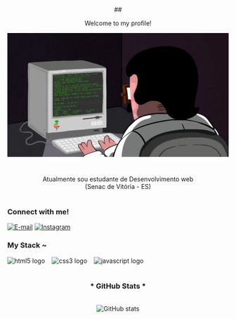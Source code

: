 <div align="center">
##  <p>Welcome to my profile!</p>
</div>

<img src="21116158daaeb1459b4ec0758505e1ad.gif">

#

<p align="center">Atualmente sou estudante de Desenvolvimento web 
<br>  (Senac de Vitória - ES)

#

<h3 align="left">Connect with me!</h3>

[![E-mail](https://img.shields.io/badge/-Email-000?style=for-the-badge&logo=microsoft-outlook&logoColor=24edaa&color:FFF)](mailto:contatodanipdev@gmail.com)
[![Instagram](https://img.shields.io/badge/-Instagram-000?style=for-the-badge&logo=instagram&logoColor=24edaa&color:FFF)](https://www.instagram.com/danipdevz/)


<h3 align="left">My Stack ~</h3>

<div align="left">
  <img src="https://cdn.jsdelivr.net/gh/devicons/devicon/icons/html5/html5-original.svg" height="25" alt="html5 logo"  />
  <img width="8" />
  <img src="https://cdn.jsdelivr.net/gh/devicons/devicon/icons/css3/css3-original.svg" height="25" alt="css3 logo"  />
  <img width="8" />
  <img src="https://cdn.jsdelivr.net/gh/devicons/devicon/icons/javascript/javascript-plain.svg" height="25" alt="javascript logo"  />
  <img width="8" />
</div>

#

<div style="text-align: center;" align="center">
  <h3>* GitHub Stats *</h3>
  <br>
  <img src="https://github-readme-stats-git-masterrstaa-rickstaa.vercel.app/api?username=paulodevzl&hide_title=true&show_icons=true&include_all_commits=false&count_private=true&line_height=25&hide=issues&bg_color=000&title_color=FFFF&text_color=FFF&border_radius=3&border_color=24edaa&icon_color=FFFF&theme=jolly" alt="GitHub stats">

</div>

